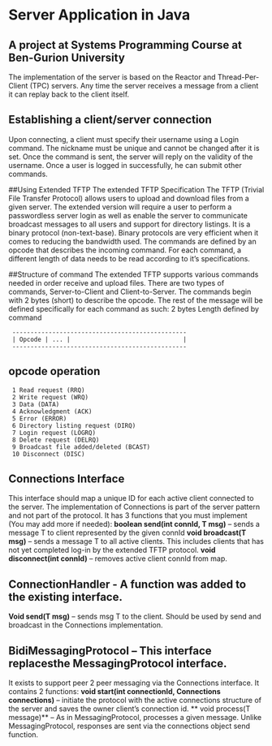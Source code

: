# Server Application in Java

## A project at Systems Programming Course at Ben-Gurion University

The implementation of the server is based on the Reactor and Thread-Per-Client
(TPC) servers.
Any time the server receives a message from a client it can replay back
to the client itself.

## Establishing a client/server connection
Upon connecting, a client must specify their username using a Login command. 
The nickname must be unique and cannot be changed after it is set. 
Once the command is sent, the server will reply on the validity of the username. 
Once a user is logged in successfully, he can submit other commands. 

##Using Extended TFTP 
The extended TFTP Specification The TFTP (Trivial File Transfer
Protocol) allows users to upload and download files from a given server. 
The extended version will require a user to perform a passwordless server login as well as enable the
server to communicate broadcast messages to all users and support for directory listings.
It is a binary protocol (non-text-base). 
Binary protocols are very efficient when it comes to reducing the bandwidth used. 
The commands are defined by an opcode that describes the incoming command. 
For each command, a different length of data needs to be read according to it’s specifications. 


##Structure of command
The extended TFTP supports various commands needed in order receive and upload files.
There are two types of commands, Server-to-Client and Client-to-Server. 
The commands begin with 2 bytes (short) to describe the opcode. The rest of the message will be defined
specifically for each command as such: 
2 bytes Length defined by command
```
 ------------------------------------------------
 | Opcode | ... |                               |                          
 ------------------------------------------------
```
## opcode operation
```
 1 Read request (RRQ) 
 2 Write request (WRQ)
 3 Data (DATA)
 4 Acknowledgment (ACK)
 5 Error (ERROR)
 6 Directory listing request (DIRQ)
 7 Login request (LOGRQ)
 8 Delete request (DELRQ)
 9 Broadcast file added/deleted (BCAST)
 10 Disconnect (DISC)
```

## Connections Interface 
This interface should map a unique ID for each active client
connected to the server. 
The implementation of Connections is part of the server pattern and not part of the protocol. 
It has 3 functions that you must implement
(You may add more if needed):
**boolean send(int connId, T msg)** – sends a message T to client represented
by the given connId
**void broadcast(T msg)** – sends a message T to all active clients. This
includes clients that has not yet completed log-in by the extended TFTP
protocol.
**void disconnect(int connId)** – removes active client connId from map.

## ConnectionHandler<T> - A function was added to the existing interface.
**Void send(T msg)** – sends msg T to the client. 
Should be used by send and broadcast in the Connections implementation.

## BidiMessagingProtocol – This interface replacesthe MessagingProtocol interface.
It exists to support peer 2 peer messaging via the Connections interface. It
contains 2 functions:
**void start(int connectionId, Connections<T> connections)** – initiate the
protocol with the active connections structure of the server and saves the
owner client’s connection id.
** void process(T message)** – As in MessagingProtocol, processes a given
message. Unlike MessagingProtocol, responses are sent via the
connections object send function.


